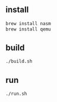 ## install

```bash
brew install nasm
brew install qemu
```

## build

```bash
./build.sh
```

## run

```bash
./run.sh
```
